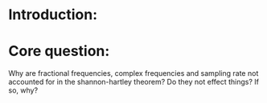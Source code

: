 # Introduction:

# Core question:
Why are fractional frequencies, complex frequencies and sampling rate not accounted for in the shannon-hartley theorem?
Do they not effect things? If so, why?
